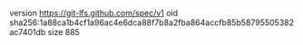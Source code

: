 version https://git-lfs.github.com/spec/v1
oid sha256:1a88ca1b4cf1a96ac4e6dca88f7b8a2fba864accfb85b58795505382ac7401db
size 885
